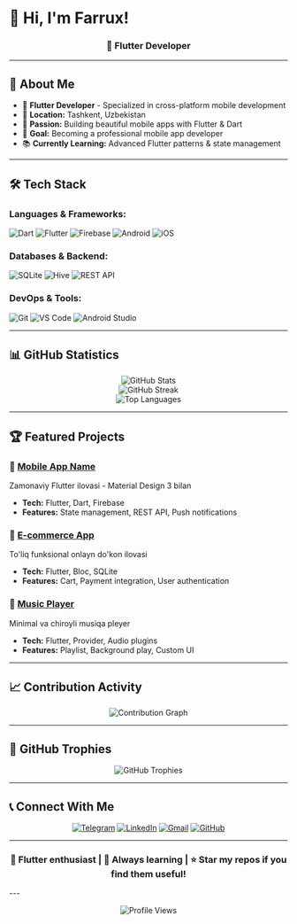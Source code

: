# 👋 Hi, I'm Farrux!

<div align="center">
  <h3>📱 Flutter Developer</h3>
</div>

---

## 🚀 About Me

- 📱 **Flutter Developer** - Specialized in cross-platform mobile development
- 📍 **Location:** Tashkent, Uzbekistan  
- 💙 **Passion:** Building beautiful mobile apps with Flutter & Dart
- 🎯 **Goal:** Becoming a professional mobile app developer
- 📚 **Currently Learning:** Advanced Flutter patterns & state management

---

## 🛠 Tech Stack

### Languages & Frameworks:
![Dart](https://img.shields.io/badge/Dart-0175C2?style=for-the-badge&logo=dart&logoColor=white)
![Flutter](https://img.shields.io/badge/Flutter-02569B?style=for-the-badge&logo=flutter&logoColor=white)
![Firebase](https://img.shields.io/badge/Firebase-039BE5?style=for-the-badge&logo=Firebase&logoColor=white)
![Android](https://img.shields.io/badge/Android-3DDC84?style=for-the-badge&logo=android&logoColor=white)
![iOS](https://img.shields.io/badge/iOS-000000?style=for-the-badge&logo=ios&logoColor=white)

### Databases & Backend:
![SQLite](https://img.shields.io/badge/SQLite-07405E?style=for-the-badge&logo=sqlite&logoColor=white)
![Hive](https://img.shields.io/badge/Hive-FF6B35?style=for-the-badge&logo=hive&logoColor=white)
![REST API](https://img.shields.io/badge/REST-25D366?style=for-the-badge&logo=rest&logoColor=white)

### DevOps & Tools:
![Git](https://img.shields.io/badge/Git-F05032?style=for-the-badge&logo=git&logoColor=white)
![VS Code](https://img.shields.io/badge/VS%20Code-007ACC?style=for-the-badge&logo=visual-studio-code&logoColor=white)
![Android Studio](https://img.shields.io/badge/Android%20Studio-3DDC84?style=for-the-badge&logo=android-studio&logoColor=white)

---

## 📊 GitHub Statistics

<div align="center">
  <img src="https://github-readme-stats.vercel.app/api?username=karshimboyev&show_icons=true&theme=dark&hide_border=true" alt="GitHub Stats" />
</div>

<div align="center">
  <img src="https://github-readme-streak-stats.herokuapp.com/?user=karshimboyev&theme=dark&hide_border=true" alt="GitHub Streak" />
</div>

<div align="center">
  <img src="https://github-readme-stats.vercel.app/api/top-langs/?username=karshimboyev&layout=compact&theme=dark&hide_border=true" alt="Top Languages" />
</div>

---

## 🏆 Featured Projects

### 📱 [Mobile App Name](https://github.com/karshimboyev/project-name)
Zamonaviy Flutter ilovasi - Material Design 3 bilan
- **Tech:** Flutter, Dart, Firebase
- **Features:** State management, REST API, Push notifications

### 🛒 [E-commerce App](https://github.com/karshimboyev/ecommerce-app)
To'liq funksional onlayn do'kon ilovasi
- **Tech:** Flutter, Bloc, SQLite
- **Features:** Cart, Payment integration, User authentication

### 🎵 [Music Player](https://github.com/karshimboyev/music-player)
Minimal va chiroyli musiqa pleyer
- **Tech:** Flutter, Provider, Audio plugins
- **Features:** Playlist, Background play, Custom UI

---

## 📈 Contribution Activity

<div align="center">
  <img src="https://github-readme-activity-graph.vercel.app/graph?username=karshimboyev&theme=github-dark&hide_border=true" alt="Contribution Graph" />
</div>

---

## 🏅 GitHub Trophies

<div align="center">
  <img src="https://github-profile-trophy.vercel.app/?username=karshimboyev&theme=darkhub&no-frame=true&margin-w=15" alt="GitHub Trophies" />
</div>

---

## 📞 Connect With Me

<div align="center">
  
[![Telegram](https://img.shields.io/badge/Telegram-2CA5E0?style=for-the-badge&logo=telegram&logoColor=white)](https://t.me/yourusername)
[![LinkedIn](https://img.shields.io/badge/LinkedIn-0077B5?style=for-the-badge&logo=linkedin&logoColor=white)](https://linkedin.com/in/yourusername)
[![Gmail](https://img.shields.io/badge/Gmail-D14836?style=for-the-badge&logo=gmail&logoColor=white)](mailto:your.email@gmail.com)
[![GitHub](https://img.shields.io/badge/GitHub-100000?style=for-the-badge&logo=github&logoColor=white)](https://github.com/karshimboyev)

</div>

---

<div align="center">
  <h3>💙 Flutter enthusiast | 🚀 Always learning | ⭐️ Star my repos if you find them useful!</h3>
</div>

---<div align="center">
  <img src="https://komarev.com/ghpvc/?username=karshimboyev&color=blue&style=for-the-badge" alt="Profile Views" />
</div>
